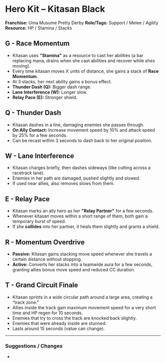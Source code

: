 # Hero Kit – Kitasan Black

**Franchise:** Uma Musume Pretty Derby
**Role/Tags:** Support / Melee / Agility 
**Resource:** HP / Stamina / Stacks

## G - Race Momentum
- Kitasan uses **"Stamina"** as a resource to cast her abilities (a bar replacing mana, drains when she cast abilities and recover while shes moving).
- Every time kitasan moves X units of distance, she gains a stack of **Race Momentum**.
- At 3 stacks, her next ability gains a bonus effect.
- **Thunder Dash (Q):** Bigger dash range.
- **Lane Interference (W):** Longer slow.
- **Relay Pace (E):** Stronger shield.

## Q - Thunder Dash
- Kitasan dashes in a line, damaging enemies she passes through.
- **On Ally Contact:** Increase movement speed by 10% and attack speed by 25% for a few seconds.
- Can be recast within 3 seconds to dash back to her original position.

## W - Lane Interference
- Kitasan charges briefly, then dashes sideways (like cutting across a racetrack lane).
- Enemies in her path are damaged, pushed slightly and slowed.
- If used near allies, also removes slows from them.

## E - Relay Pace
- Kitasan marks an ally hero as her **"Relay Partner"** for a few seconds.
- Whenever kitasan moves within a short range of them, both gain a temporary burst of speed.
- If she **collides** into her partner, it heals them slightly and grants a shield.

## R - Momentum Overdrive
- **Passive:** Kitasan gains stacking move speed whenever she travels a certain distance without stopping.
- **Active:** Converts her stacks into a teamwide aura for a few seconds, granting allies bonus move speed and reduced CC duration.

## T - Grand Circuit Finale
- Kitasan sprints in a wide circular path around a large area, creating a “track zone.”
- Allies inside the track gain maximum movement speed for a very short time and HP regen for 10 seconds.
- Enemies that try to cross the track are knocked back slightly.
- Enemies that were already inside are stunned.
- Lasts around 15 seconds (value can change).

---

### Suggestions / Changes
- <your notes here>